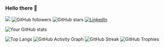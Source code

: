 ### Hello there 👋

![](https://komarev.com/ghpvc/?username=knirooshan)
![GitHub followers](https://img.shields.io/github/followers/knirooshan?label=Followers&style=social)
![GitHub stars](https://img.shields.io/github/stars/knirooshan?style=social)
[![LinkedIn](https://img.shields.io/badge/LinkedIn-knirooshan-blue)](https://www.linkedin.com/in/knirooshan/)




![Your GitHub stats](https://github-readme-stats.vercel.app/api?username=knirooshan&show_icons=true)

![Top Langs](https://github-readme-stats.vercel.app/api/top-langs/?username=knirooshan)
![GitHub Activity Graph](https://activity-graph.herokuapp.com/graph?username=knirooshan)
![GitHub Streak](https://github-readme-streak-stats.herokuapp.com/?user=knirooshan)
![GitHub Trophies](https://github-profile-trophy.vercel.app/?username=knirooshan)







<!--
**knirooshan/knirooshan** is a ✨ _special_ ✨ repository because its `README.md` (this file) appears on your GitHub profile.

Here are some ideas to get you started:

- 🔭 I’m currently working on ...
- 🌱 I’m currently learning ...
- 👯 I’m looking to collaborate on ...
- 🤔 I’m looking for help with ...
- 💬 Ask me about ...
- 📫 How to reach me: ...
- 😄 Pronouns: ...
- ⚡ Fun fact: ...
-->
